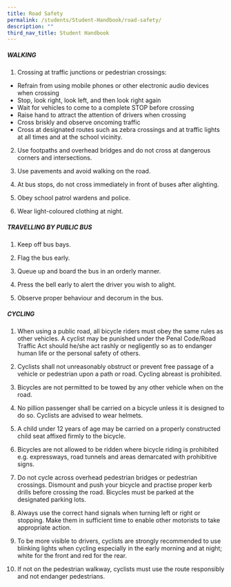 ```yaml
---
title: Road Safety
permalink: /students/Student-Handbook/road-safety/
description: ""
third_nav_title: Student Handbook
---
```

##### **WALKING**

1) Crossing at traffic junctions or pedestrian crossings:

*   Refrain from using mobile phones or other electronic audio devices when crossing
*   Stop, look right, look left, and then look right again
*   Wait for vehicles to come to a complete STOP before crossing
*   Raise hand to attract the attention of drivers when crossing
*   Cross briskly and observe oncoming traffic
*   Cross at designated routes such as zebra crossings and at traffic lights at all times and at the school vicinity.

2) Use footpaths and overhead bridges and do not cross at dangerous corners and intersections.

3) Use pavements and avoid walking on the road.

4) At bus stops, do not cross immediately in front of buses after alighting.

5) Obey school patrol wardens and police.

6) Wear light-coloured clothing at night.

##### **TRAVELLING BY PUBLIC BUS**

1) Keep off bus bays.

2) Flag the bus early.

3) Queue up and board the bus in an orderly manner.

4) Press the bell early to alert the driver you wish to alight.

5) Observe proper behaviour and decorum in the bus.

##### **CYCLING**

1) When using a public road, all bicycle riders must obey the same rules as other vehicles. A cyclist may be punished under the Penal Code/Road Traffic Act should he/she act rashly or negligently so as to endanger human life or the personal safety of others.

2) Cyclists shall not unreasonably obstruct or prevent free passage of a vehicle or pedestrian upon a path or road. Cycling abreast is prohibited.

3) Bicycles are not permitted to be towed by any other vehicle when on the road.

4) No pillion passenger shall be carried on a bicycle unless it is designed to do so. Cyclists are advised to wear helmets.

5) A child under 12 years of age may be carried on a properly constructed child seat affixed firmly to the bicycle.

6) Bicycles are not allowed to be ridden where bicycle riding is prohibited e.g. expressways, road tunnels and areas demarcated with prohibitive signs.

7) Do not cycle across overhead pedestrian bridges or pedestrian crossings. Dismount and push your bicycle and practise proper kerb drills before crossing the road. Bicycles must be parked at the designated parking lots.

8) Always use the correct hand signals when turning left or right or stopping. Make them in sufficient time to enable other motorists to take appropriate action.

9) To be more visible to drivers, cyclists are strongly recommended to use blinking lights when cycling especially in the early morning and at night; white for the front and red for the rear.

10) If not on the pedestrian walkway, cyclists must use the route responsibly and not endanger pedestrians.